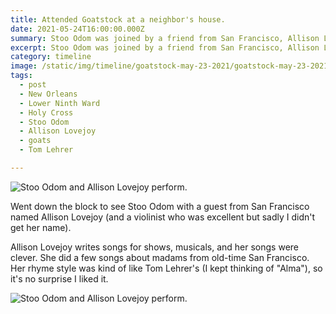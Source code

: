 ```yaml
---
title: Attended Goatstock at a neighbor's house.
date: 2021-05-24T16:00:00.000Z
summary: Stoo Odom was joined by a friend from San Francisco, Allison Lovejoy.
excerpt: Stoo Odom was joined by a friend from San Francisco, Allison Lovejoy.
category: timeline
image: /static/img/timeline/goatstock-may-23-2021/goatstock-may-23-2021-1.jpg
tags:
  - post 
  - New Orleans
  - Lower Ninth Ward
  - Holy Cross
  - Stoo Odom
  - Allison Lovejoy
  - goats
  - Tom Lehrer

---
```


![Stoo Odom and Allison Lovejoy perform.](/static/img/timeline/goatstock-may-23-2021/goatstock-may-23-2021-1.jpg "Stoo Odom and Allison Lovejoy perform.")

Went down the block to see Stoo Odom with a guest from San Francisco named Allison Lovejoy (and a violinist who was excellent but sadly I didn't get her name).

Allison Lovejoy writes songs for shows, musicals, and her songs were clever. She did a few songs about madams from old-time San Francisco. Her rhyme style was kind of like Tom Lehrer's (I kept thinking of "Alma"), so it's no surprise I liked it.

![Stoo Odom and Allison Lovejoy perform.](/static/img/timeline/goatstock-may-23-2021/goatstock-may-23-2021-2.jpg "Stoo Odom and Allison Lovejoy perform.")